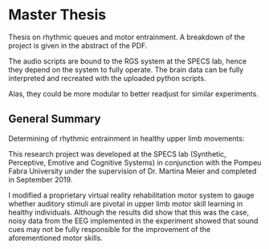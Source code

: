 # Master Thesis

Thesis on rhythmic queues and motor entrainment. A breakdown of the project is given in the abstract of the PDF.

The audio scripts are bound to the RGS system at the SPECS lab, hence they depend on the system to fully operate. The brain data can be fully interpreted and recreated with the uploaded python scripts.

Alas, they could be more modular to better readjust for similar experiments. 

## General Summary

Determining of rhythmic entrainment in healthy upper limb movements:

This research project was developed at the SPECS lab (Synthetic, Perceptive, Emotive and Cognitive Systems) in conjunction with the Pompeu Fabra University under the supervision of Dr. Martina Meier and completed in September 2019. 

I modified a proprietary virtual reality rehabilitation motor system to gauge whether auditory stimuli are pivotal in upper limb motor skill learning in healthy individuals. Although the results did show that this was the case, noisy data from the EEG implemented in the experiment showed that sound cues may not be fully responsible for the improvement of the aforementioned motor skills.
